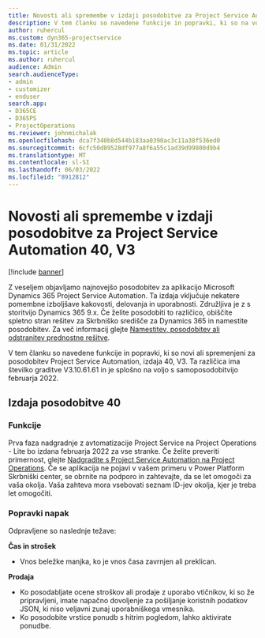 ```yaml
---
title: Novosti ali spremembe v izdaji posodobitve za Project Service Automation 40, V3
description: V tem članku so navedene funkcije in popravki, ki so na voljo v Microsoft Dynamics 365 Project Service Automation Posodobitev izdaja 40, V3.
author: ruhercul
ms.custom: dyn365-projectservice
ms.date: 01/31/2022
ms.topic: article
ms.author: ruhercul
audience: Admin
search.audienceType:
- admin
- customizer
- enduser
search.app:
- D365CE
- D365PS
- ProjectOperations
ms.reviewer: johnmichalak
ms.openlocfilehash: dca7f340b8d544b183aa0390ac3c11a38f536ed0
ms.sourcegitcommit: 6cfc50d89528df977a8f6a55c1ad39d99800d9b4
ms.translationtype: MT
ms.contentlocale: sl-SI
ms.lasthandoff: 06/03/2022
ms.locfileid: "8912812"
---
```

# <a name="whats-new-or-changed-in-project-service-automation-update-release-40-v3"></a>Novosti ali spremembe v izdaji posodobitve za Project Service Automation 40, V3

[!include [banner](../includes/psa-now-project-operations.md)]

Z veseljem objavljamo najnovejšo posodobitev za aplikacijo Microsoft Dynamics 365 Project Service Automation. Ta izdaja vključuje nekatere pomembne izboljšave kakovosti, delovanja in uporabnosti. Združljiva je z s storitvijo Dynamics 365 9.x. Če želite posodobiti to različico, obiščite spletno stran rešitev za Skrbniško središče za Dynamics 365 in namestite posodobitev. Za več informacij glejte [Namestitev, posodobitev ali odstranitev prednostne rešitve](/power-platform/admin/install-remove-preferred-solution).

V tem članku so navedene funkcije in popravki, ki so novi ali spremenjeni za posodobitev Project Service Automation, izdaja 40, V3. Ta različica ima številko graditve V3.10.61.61 in je splošno na voljo s samoposodobitvijo februarja 2022.

## <a name="update-release-40"></a>Izdaja posodobitve 40

### <a name="features"></a>Funkcije
Prva faza nadgradnje z avtomatizacije Project Service na Project Operations - Lite bo izdana februarja 2022 za vse stranke. Če želite preveriti primernost, glejte [Nadgradite s Project Service Automation na Project Operations](upgrade-project-operations-non-stocked.md). Če se aplikacija ne pojavi v vašem primeru v Power Platform Skrbniški center, se obrnite na podporo in zahtevajte, da se let omogoči za vaša okolja. Vaša zahteva mora vsebovati seznam ID-jev okolja, kjer je treba let omogočiti.

### <a name="bug-fixes"></a>Popravki napak

Odpravljene so naslednje težave:

**Čas in strošek**
- Vnos beležke manjka, ko je vnos časa zavrnjen ali preklican. 

**Prodaja**

- Ko posodabljate ocene stroškov ali prodaje z uporabo vtičnikov, ki so že pripravljeni, imate napačno dovoljenje za pošiljanje koristnih podatkov JSON, ki niso veljavni zunaj uporabniškega vmesnika.
- Ko posodobite vrstice ponudb s hitrim pogledom, lahko aktivirate ponudbe.
